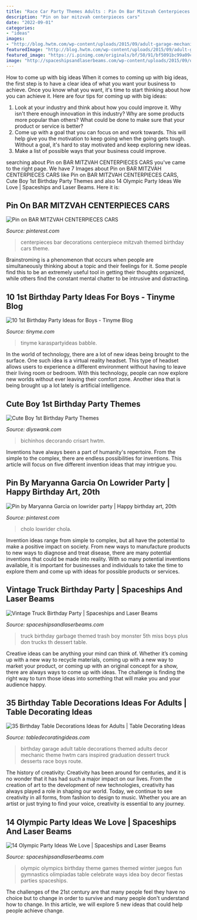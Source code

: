 ```yaml
---
title: "Race Car Party Themes Adults : Pin On Bar Mitzvah Centerpieces Cars"
description: "Pin on bar mitzvah centerpieces cars"
date: "2022-09-01"
categories:
- "ideas"
images:
- "http://blog.hwtm.com/wp-content/uploads/2015/09/adult-garage-mechanic-birthday-party.jpg"
featuredImage: "http://blog.hwtm.com/wp-content/uploads/2015/09/adult-garage-mechanic-birthday-party.jpg"
featured_image: "https://i.pinimg.com/originals/bf/50/91/bf5091bc99a09cb08afbebf643851563.jpg"
image: "http://spaceshipsandlaserbeams.com/wp-content/uploads/2015/09/olympic-party-ideas-34.jpg"
---
```



How to come up with big ideas
When it comes to coming up with big ideas, the first step is to have a clear idea of what you want your business to achieve. Once you know what you want, it's time to start thinking about how you can achieve it. Here are four tips for coming up with big ideas: 
1. Look at your industry and think about how you could improve it. Why isn't there enough innovation in this industry? Why are some products more popular than others? What could be done to make sure that your product or service is better?
2. Come up with a goal that you can focus on and work towards. This will help give you the motivation to keep going when the going gets tough. Without a goal, it's hard to stay motivated and keep exploring new ideas. 
3. Make a list of possible ways that your business could improve.

	

		
searching about Pin on BAR MITZVAH CENTERPIECES CARS you've came to the right page. We have 7 Images about Pin on BAR MITZVAH CENTERPIECES CARS like Pin on BAR MITZVAH CENTERPIECES CARS, Cute Boy 1st Birthday Party Themes and also 14 Olympic Party Ideas We Love | Spaceships and Laser Beams. Here it is:
		
    
## Pin On BAR MITZVAH CENTERPIECES CARS

<img loading=lazy src="https://i.pinimg.com/originals/bf/50/91/bf5091bc99a09cb08afbebf643851563.jpg" onerror="this.onerror=null;this.src='https://tse3.mm.bing.net/th?id=OIP.1f3ziEQBLjebhHwZnmnUBwHaJ4&amp;pid=15.1';" alt="Pin on BAR MITZVAH CENTERPIECES CARS">

_Source: pinterest.com_

>centerpieces bar decorations centerpiece mitzvah themed birthday cars theme. 

	

Brainstroming is a phenomenon that occurs when people are simultaneously thinking about a topic and their feelings for it. Some people find this to be an extremely useful tool in getting their thoughts organized, while others find the constant mental chatter to be intrusive and distracting.

    
## 10 1st Birthday Party Ideas For Boys - Tinyme Blog

<img loading=lazy src="https://www.tinyme.com/blog/wp-content/uploads/10-1st-birthday-party-ideas-for-boys/10-1st-Birthday-Party-Ideas-for-Boys-9.jpg" onerror="this.onerror=null;this.src='https://tse1.mm.bing.net/th?id=OIP.u_a_8h5DWQmtcYzZcz4LrgHaLH&amp;pid=15.1';" alt="10 1st Birthday Party Ideas for Boys - Tinyme Blog">

_Source: tinyme.com_

>tinyme karaspartyideas babble. 

	

In the world of technology, there are a lot of new ideas being brought to the surface. One such idea is a virtual reality headset. This type of headset allows users to experience a different environment without having to leave their living room or bedroom. With this technology, people can now explore new worlds without ever leaving their comfort zone. Another idea that is being brought up a lot lately is artificial intelligence.

    
## Cute Boy 1st Birthday Party Themes

<img loading=lazy src="https://www.diyswank.com/wp-content/uploads/2014/01/safari-party-ideas.jpg" onerror="this.onerror=null;this.src='https://tse4.mm.bing.net/th?id=OIP.9mj-VRqCXeXC1c_LeJGKjAHaKi&amp;pid=15.1';" alt="Cute Boy 1st Birthday Party Themes">

_Source: diyswank.com_

>bichinhos decorando crisart hwtm. 

	

Inventions have always been a part of humanity's repertoire. From the simple to the complex, there are endless possibilities for inventions. This article will focus on five different invention ideas that may intrigue you.

    
## Pin By Maryanna Garcia On Lowrider Party | Happy Birthday Art, 20th

<img loading=lazy src="https://i.pinimg.com/736x/bd/97/34/bd9734ed4199e9de46541a83b92a6f2f.jpg" onerror="this.onerror=null;this.src='https://tse1.mm.bing.net/th?id=OIP.lmxPEHRwSLqcGN6pz5DlGQHaEK&amp;pid=15.1';" alt="Pin by Maryanna Garcia on lowrider party | Happy birthday art, 20th">

_Source: pinterest.com_

>cholo lowrider chola. 

	

Invention ideas range from simple to complex, but all have the potential to make a positive impact on society. From new ways to manufacture products to new ways to diagnose and treat disease, there are many potential inventions that could be made into reality. With so many potential inventions available, it is important for businesses and individuals to take the time to explore them and come up with ideas for possible products or services.

    
## Vintage Truck Birthday Party | Spaceships And Laser Beams

<img loading=lazy src="http://spaceshipsandlaserbeams.com/wp-content/uploads/2015/09/garbage-truck-birthday-party-ideas.jpg" onerror="this.onerror=null;this.src='https://tse3.mm.bing.net/th?id=OIP.CoPqH_q9wMdwzBQ74EcUUAHaLH&amp;pid=15.1';" alt="Vintage Truck Birthday Party | Spaceships and Laser Beams">

_Source: spaceshipsandlaserbeams.com_

>truck birthday garbage themed trash boy monster 5th miss boys plus don trucks th dessert table. 

	

Creative ideas can be anything your mind can think of. Whether it’s coming up with a new way to recycle materials, coming up with a new way to market your product, or coming up with an original concept for a show, there are always ways to come up with ideas. The challenge is finding the right way to turn those ideas into something that will make you and your audience happy.

    
## 35 Birthday Table Decorations Ideas For Adults | Table Decorating Ideas

<img loading=lazy src="http://blog.hwtm.com/wp-content/uploads/2015/09/adult-garage-mechanic-birthday-party.jpg" onerror="this.onerror=null;this.src='https://tse1.mm.bing.net/th?id=OIP.PHZ1T7EUbVYnfI_eF4UO-QHaKu&amp;pid=15.1';" alt="35 Birthday Table Decorations Ideas for Adults | Table Decorating Ideas">

_Source: tabledecoratingideas.com_

>birthday garage adult table decorations themed adults decor mechanic theme hwtm cars inspired graduation dessert truck desserts race boys route. 

	

The history of creativity:
Creativity has been around for centuries, and it is no wonder that it has had such a major impact on our lives. From the creation of art to the development of new technologies, creativity has always played a role in shaping our world. Today, we continue to see creativity in all forms, from fashion to design to music. Whether you are an artist or just trying to find your voice, creativity is essential to any journey.

    
## 14 Olympic Party Ideas We Love | Spaceships And Laser Beams

<img loading=lazy src="http://spaceshipsandlaserbeams.com/wp-content/uploads/2015/09/olympic-party-ideas-34.jpg" onerror="this.onerror=null;this.src='https://tse3.mm.bing.net/th?id=OIP.XfeN61dM-Dcequz24wIQjQHaLH&amp;pid=15.1';" alt="14 Olympic Party Ideas We Love | Spaceships and Laser Beams">

_Source: spaceshipsandlaserbeams.com_

>olympic olympics birthday theme games themed winter juegos fun gymnastics olimpiadas table celebrate ways idea boy decor fiestas parties spaceships. 

	

The challenges of the 21st century are that many people feel they have no choice but to change in order to survive and many people don't understand how to change. In this article, we will explore 5 new ideas that could help people achieve change.

